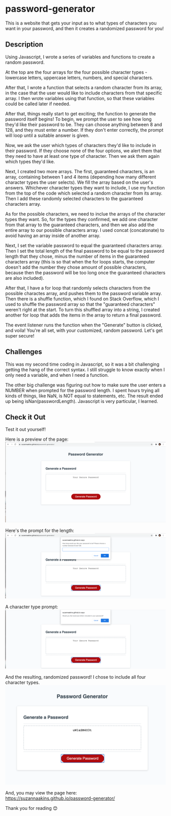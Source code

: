 # password-generator

This is a website that gets your input as to what types of characters you want in your password, and then it creates a randomized password for you!

## Description

Using Javascript, I wrote a series of variables and functions to create a random password.

At the top are the four arrays for the four possible character types - lowercase letters, uppercase letters, numbers, and special characters. 

After that, I wrote a function that selects a random character from its array, in the case that the user would like to include characters from that specific array. I then wrote variables using that function, so that these variables could be called later if needed. 

After that, things really start to get exciting; the function to generate the password itself begins!  To begin, we prompt the user to see how long they'd like their password to be. They can choose anything between 8 and 128, and they must enter a number. If they don't enter correctly, the prompt will loop until a suitable answer is given.

Now, we ask the user which types of characters they'd like to include in their password. If they choose none of the four options, we alert them that they need to have at least one type of character. Then we ask them again which types they'd like. 

Next, I created two more arrays.  The first, guaranteed characters, is an array, containing between 1 and 4 items (depending how many different character types the user selects).  We fill the array based on the user's answers.  Whichever character types they want to include, I use my function from the top of the code which selected a random character from its array.  Then I add these randomly selected characters to the guaranteed characters array. 

As for the possible characters, we need to inclue the arrays of the character types they want. So, for the types they confirmed, we add one character from that array to the guaranteed characters, and then we also add the entire array to our possible characters array.  I used concat (concatonate) to avoid having an array inside of another array. 

Next, I set the variable password to equal the guaranteed characters array. Then I set the total length of the final password to be equal to the password length that they chose, minus the number of items in the guaranteed characters array (this is so that when the for loops starts, the computer doesn't add the number they chose amount of possible characters, because then the password will be too long once the guaranteed characters are also included).

After that, I have a for loop that randomly selects characters from the possible charactes array, and pushes them to the password variable array.  Then there is a shuffle function, which I found on Stack Overflow, which I used to shuffle the password array so that the "guaranteed characters" weren't right at the start. To turn this shuffled array into a string, I created another for loop that adds the items in the array to return a final password. 

The event listener runs the function when the "Generate" button is clicked, and voila! You're all set, with your customized, random password.  Let's get super secure!

## Challenges

This was my second time coding in Javascript, so it was a bit challenging getting the hang of the correct syntax.  I still struggle to know exactly when I only need a variable, and when I need a function.  

The other big challenge was figuring out how to make sure the user enters a NUMBER when prompted for the password length.  I spent hours trying all kinds of things, like NaN, is NOT equal to statements, etc. The result ended up being isNan(passwordLength).  Javascript is very particular, I learned. 

## Check it Out

Test it out yourself!

Here is a preview of the page: ![final webpage product](./images/finalpage.png) 

Here's the prompt for the length: ![length prompt](./images/lengthprompt.png)

A character type prompt: ![character prompt](./images/charactertype.png)

And the resulting, randomized password!  I chose to include all four character types. ![password result](./images/finalpassword.png)

And, you may view the page here: https://suzannaakins.github.io/password-generator/

Thank you for reading :blush:
